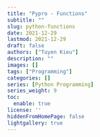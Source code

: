 ```yaml
---
title: "Pypro - Functions"
subtitle: ""
slug: python-functions
date: 2021-12-29
lastmod: 2021-12-29
draft: false
authors: ["Tuyen Kieu"]
description: ""
images: []
tags: ["Programming"]
categories: []
series: [Python Programming]
series_weight: 9
toc:
  enable: true
license: ''  
hiddenFromHomePage: false
lightgallery: true
---
```


<!--more-->